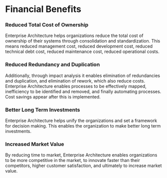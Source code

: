 # Financial Benefits

### Reduced Total Cost of Ownership

Enterprise Architecture helps organizations reduce the total cost of ownership of their systems through consolidation and standardization. This means reduced management cost, reduced development cost, reduced technical debt cost, reduced maintenance cost, reduced operational costs. 

### Reduced Redundancy and Duplication

Additionally, through impact analysis it enables elimination of redundancies and duplication, and elimination of rework, which also reduce costs. Enterprise Architecture enables processes to be effectively mapped, inefficiency to be identified and removed, and finally automating processes. Cost savings appear after this is implemented.

### Better Long Term Investments

Enterprise Architecture helps unify the organizations and set a framework for decision making. This enables the organization to make better long term investments.

### Increased Market Value

By reducing time to market, Enterprise Architecture enables organizations to be more competitive in the market, to innovate faster than their competitors,  higher customer satisfaction, and ultimately to increase market value.

